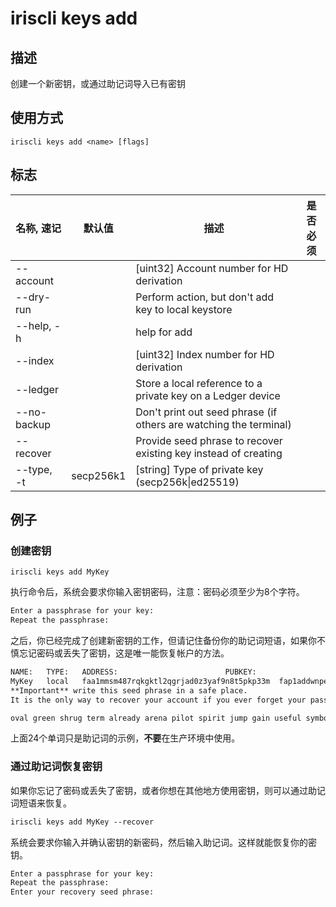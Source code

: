 # iriscli keys add

## 描述

创建一个新密钥，或通过助记词导入已有密钥

## 使用方式

```
iriscli keys add <name> [flags]
```

## 标志

| 名称, 速记       | 默认值     | 描述                                                              | 是否必须  |
| --------------- | --------- | ----------------------------------------------------------------- | -------- |
| --account       |           | [uint32] Account number for HD derivation                         |          |
| --dry-run       |           | Perform action, but don't add key to local keystore               |          |
| --help, -h      |           | help for add                                                      |          |
| --index         |           | [uint32] Index number for HD derivation                           |          |
| --ledger        |           | Store a local reference to a private key on a Ledger device       |          |
| --no-backup     |           | Don't print out seed phrase (if others are watching the terminal) |          |
| --recover       |           | Provide seed phrase to recover existing key instead of creating   |          |
| --type, -t      | secp256k1 | [string] Type of private key (secp256k\|ed25519)                  |          |

## 例子

### 创建密钥

```shell
iriscli keys add MyKey
```

执行命令后，系统会要求你输入密钥密码，注意：密码必须至少为8个字符。

```txt
Enter a passphrase for your key:
Repeat the passphrase:
```

之后，你已经完成了创建新密钥的工作，但请记住备份你的助记词短语，如果你不慎忘记密码或丢失了密钥，这是唯一能恢复帐户的方法。

```txt
NAME:	TYPE:	ADDRESS:						PUBKEY:
MyKey	local	faa1mmsm487rqkgktl2qgrjad0z3yaf9n8t5pkp33m	fap1addwnpepq2g0u7cnxp5ew0yhqep8j4rth5ugq8ky7gjmunk8tkpze95ss23ak4svkjq
**Important** write this seed phrase in a safe place.
It is the only way to recover your account if you ever forget your password.

oval green shrug term already arena pilot spirit jump gain useful symbol hover grid item concert kiss zero bleak farm capable peanut snack basket
```

上面24个单词只是助记词的示例，**不要**在生产环境中使用。

### 通过助记词恢复密钥

如果你忘记了密码或丢失了密钥，或者你想在其他地方使用密钥，则可以通过助记词短语来恢复。

```txt
iriscli keys add MyKey --recover
```

系统会要求你输入并确认密钥的新密码，然后输入助记词。这样就能恢复你的密钥。

```txt
Enter a passphrase for your key:
Repeat the passphrase:
Enter your recovery seed phrase:
```


